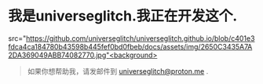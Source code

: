 # 我是universeglitch.我正在开发这个.
<background>src="https://github.com/universeglitch/universeglitch.github.io/blob/c401e3fdca4ca184780b43598b445fef0bd0fbeb/docs/assets/img/2650C3435A7A2DA369049ABB74082770.jpg"<background>
> 如果你想帮助我，请发邮件到 universeglitch@proton.me .
